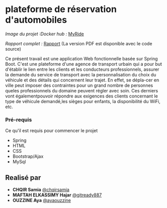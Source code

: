 # plateforme de réservation d'automobiles
_Image du projet :Docker hub :_
 [MyRide](https://hub.docker.com/repository/docker/chqirsamia/myride) 
 
 _Rapport complet :_
 [Rapport](https://www.overleaf.com/read/mbjfzyyywjbv)
(La version PDF est disponible avec le code source)

Ce présent travail est  une application Web fonctionnelle basée sur Spring Boot.
C'est une plateforme d'une agence de transport urbain qui a pour but d'établir le lien entre les clients et les conducteurs professionnels, assurer la demande du service de transport avec la personnalisation du choix du véhicule et des détails qui concernent leur trajet. En effet, se dépla-cer en ville peut imposer des contraintes pour un grand nombre de personnes queles professionnels du domaine peuvent régler avec soin. Ces derniers vont égalementpouvoir répondre aux exigences des clients concernant le type de véhicule demandé,les sièges pour enfants, la disponibilité du WiFi, etc.

### Pré-requis

Ce qu'il est requis pour commencer le projet
- Spring
- HTML 
- CSS
- Bootstrap/Ajax
- MySql

## Realisé par

* **CHQIR Samia**  [@chqirsamia](https://github.com/chqirsamia)
* **MAFTAH ELKASSIMY Hajar**  [@gitready887](https://github.com/gitready887)
* **OUZZINE Aya**  [@ayaouzzine](https://github.com/ayaouzzine)

